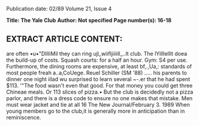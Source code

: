 Publication date: 02/89
Volume 21, Issue 4

**Title: The Yale Club**
**Author: Not specified**
**Page number(s): 16-18**

EXTRACT ARTICLE CONTENT:
-
are often •u•"DIIIiMil 
they can ring ujl_wiifljiiiill_..lt 
club. The 
lYilllelllt doea 
the 
build-up of costs. Squash courts: 
for a half an hour. Gym: S4 per use. 
Furthermore, the dining rooms are 
expensive, at least bf,.,Ua,: standards of 
most people freah a..a,CoUege. Reuel 
Schiller (SM '88) ..... his parents to 
dinner one night iilad wu surprised to 
learn several ~-.er that he had 
spent $113. '"The food wasn't even that 
good. For that money you could get 
three Chineae meals. Or 113 slices of 
pizza.• 
But the club is decidedly not a pizza 
parlor, and there is a dress code to 
ensure no one makes that mistake. 
Men must wear jacket and tie at all 
16 The New Journal/February 3. 1989 
When young 
members go to the 
club,it is generally 
more in anticipation 
than in reminiscence.